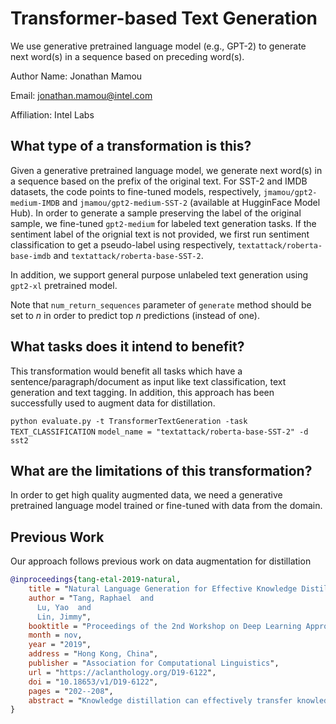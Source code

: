# Transformer-based Text Generation
We use generative pretrained language model (e.g., GPT-2) to generate next word(s) in a sequence based on preceding word(s).

Author Name: Jonathan Mamou

Email: jonathan.mamou@intel.com

Affiliation: Intel Labs

## What type of a transformation is this?
Given a generative pretrained language model, we generate next word(s) in a sequence based on the prefix of the original text. For SST-2 and IMDB datasets, the code points to fine-tuned models, respectively, ```jmamou/gpt2-medium-IMDB``` and ```jmamou/gpt2-medium-SST-2``` (available at HugginFace Model Hub).
In order to generate a sample preserving the label of the original sample, we fine-tuned ```gpt2-medium``` for labeled text generation tasks. If the sentiment label of the orignial text is not provided, we first run sentiment classification to get a pseudo-label using respectively, ```textattack/roberta-base-imdb``` and ```textattack/roberta-base-SST-2```.

In addition, we support general purpose unlabeled text generation using ```gpt2-xl``` pretrained model.

Note that ```num_return_sequences``` parameter of ```generate``` method should be set to _n_ in order to predict top _n_ predictions (instead of one).



## What tasks does it intend to benefit?
This transformation would benefit all tasks which have a sentence/paragraph/document as input like text classification, text generation and text tagging. In addition, this approach has been successfully used to augment data for distillation.

```python evaluate.py -t TransformerTextGeneration -task TEXT_CLASSIFICATION```
```model_name = "textattack/roberta-base-SST-2" -d sst2```

## What are the limitations of this transformation?
In order to get high quality augmented data, we need a generative pretrained language model trained or fine-tuned with data from the domain.

## Previous Work
Our approach follows previous work on data augmentation for distillation
```bibtex
@inproceedings{tang-etal-2019-natural,
    title = "Natural Language Generation for Effective Knowledge Distillation",
    author = "Tang, Raphael  and
      Lu, Yao  and
      Lin, Jimmy",
    booktitle = "Proceedings of the 2nd Workshop on Deep Learning Approaches for Low-Resource NLP (DeepLo 2019)",
    month = nov,
    year = "2019",
    address = "Hong Kong, China",
    publisher = "Association for Computational Linguistics",
    url = "https://aclanthology.org/D19-6122",
    doi = "10.18653/v1/D19-6122",
    pages = "202--208",
    abstract = "Knowledge distillation can effectively transfer knowledge from BERT, a deep language representation model, to traditional, shallow word embedding-based neural networks, helping them approach or exceed the quality of other heavyweight language representation models. As shown in previous work, critical to this distillation procedure is the construction of an unlabeled transfer dataset, which enables effective knowledge transfer. To create transfer set examples, we propose to sample from pretrained language models fine-tuned on task-specific text. Unlike previous techniques, this directly captures the purpose of the transfer set. We hypothesize that this principled, general approach outperforms rule-based techniques. On four datasets in sentiment classification, sentence similarity, and linguistic acceptability, we show that our approach improves upon previous methods. We outperform OpenAI GPT, a deep pretrained transformer, on three of the datasets, while using a single-layer bidirectional LSTM that runs at least ten times faster.",
}
```
